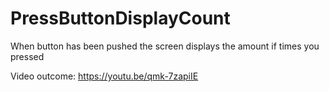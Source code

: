 # PressButtonDisplayCount
When button has been pushed the screen displays the amount if times you pressed

Video outcome: https://youtu.be/qmk-7zapiIE
